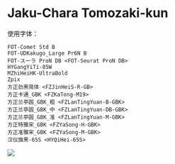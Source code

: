 # Jaku-Chara Tomozaki-kun

使用字体：
```
FOT-Comet Std B
FOT-UDKakugo_Large Pr6N B
FOT-スーラ ProN DB <FOT-Seurat ProN DB>
HYGangYiTi-85W
MZhiHeiHK-UltraBold
Zpix
方正劲黑简体 <FZJinHeiS-R-GB>
方正卡通_GBK <FZKaTong-M19>
方正兰亭圆_GBK_粗 <FZLanTingYuan-B-GBK>
方正兰亭圆_GBK_中 <FZLanTingYuan-DB-GBK>
方正兰亭圆_GBK_准 <FZLanTingYuan-M-GBK>
方正特雅宋_GBK <FZYaSong-H-GBK>
方正准雅宋_GBK <FZYaSong-M-GBK>
汉仪旗黑-65S <HYQiHei-65S>
```

![](https://nekomoe.pages.dev/images/2021-01/Tomozaki.jpg)